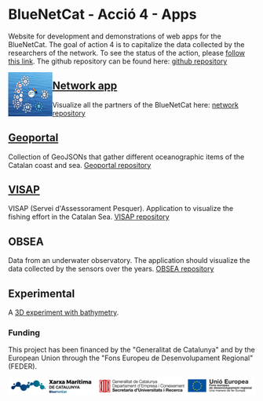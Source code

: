 # BlueNetCat - Acció 4 - Apps
Website for development and demonstrations of web apps for the BlueNetCat. The goal of action 4 is to capitalize the data collected by the researchers of the network. To see the status of the action, please [follow this link](https://github.com/BlueNetCatAccio4/convocatoria). The github repository can be found here: [github repository](https://github.com/BlueNetCatAccio4)

<img align="left" width="90" height="90" src="img/network.png">

## [Network app](https://bluenetcataccio4.github.io/network/)
Visualize all the partners of the BlueNetCat here: [network repository](https://github.com/BlueNetCatAccio4/BlueNetCatAccio4.github.io/tree/main/network)

## [Geoportal](https://bluenetcataccio4.github.io/geoportal/index.html)
Collection of GeoJSONs that gather different oceanographic items of the Catalan coast and sea. [Geoportal repository](https://github.com/BlueNetCatAccio4/BlueNetCatAccio4.github.io/tree/main/geoportal/)

## [VISAP](https://bluenetcataccio4.github.io/VISAP/)
VISAP (Servei d'Assessorament Pesquer). Application to visualize the fishing effort in the Catalan Sea. [VISAP repository](https://github.com/BlueNetCatAccio4/BlueNetCatAccio4.github.io/tree/main/VISAP)

## OBSEA
Data from an underwater observatory. The application should visualize the data collected by the sensors over the years. [OBSEA repository](https://github.com/BlueNetCatAccio4/BlueNetCatAccio4.github.io/tree/main/OBSEA)

## Experimental
A [3D experiment with bathymetry](https://webglstudio.org/latest/player.html?url=fileserver%2Ffiles%2Fgerard%2Ftest%2Fmap.scene.json).

### Funding
This project has been financed by the "Generalitat de Catalunya" and by the European Union through the "Fons Europeu de Desenvolupament Regional" (FEDER).

![Funding](img/logos.png)
